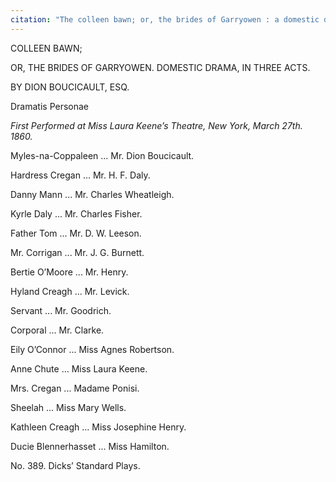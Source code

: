 ```yaml
---
citation: "The colleen bawn; or, the brides of Garryowen : a domestic drama, in  three acts,	Boucicault, Dion, 1820-1890, London : John Dicks, Identifier b13704126, Image Number colleenbawnorbri0000bouc_0003, Hall Collection of Prompt Books, Warwick Digital Collections."
---
```


COLLEEN BAWN;

OR, THE BRIDES OF GARRYOWEN. DOMESTIC DRAMA, IN THREE ACTS. 

BY DION BOUCICAULT, ESQ.

Dramatis Personae

*First Performed at Miss Laura Keene’s Theatre, New York, March 27th. 1860.*

Myles-na-Coppaleen ... Mr. Dion Boucicault.

Hardress Cregan ...	Mr. H. F. Daly.

Danny Mann ... Mr. Charles Wheatleigh.

Kyrle Daly ... Mr. Charles Fisher.

Father Tom ... Mr. D. W. Leeson.

Mr. Corrigan ... Mr. J. G. Burnett.

Bertie O’Moore ... Mr. Henry.

Hyland Creagh ... Mr. Levick.

Servant ... Mr. Goodrich.

Corporal ... Mr. Clarke.

Eily O’Connor ... Miss Agnes Robertson.

Anne Chute ... Miss Laura Keene.

Mrs. Cregan ... Madame Ponisi.

Sheelah ... Miss Mary Wells.

Kathleen Creagh ...  Miss Josephine Henry.

Ducie Blennerhasset ... Miss Hamilton.

No. 389. Dicks’ Standard Plays.

